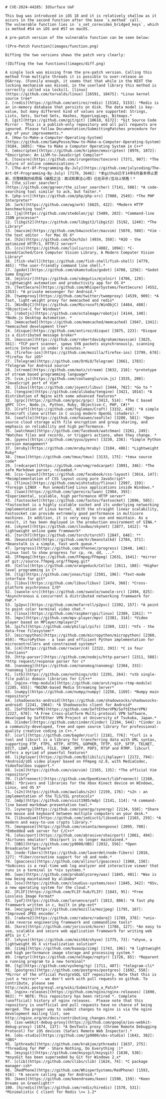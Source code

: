     # CVE-2024-44285: IOSurface UaF

    This bug was introduced in iOS 18 and it is relatively shallow as it occurs in the second function after the base `s_method` call.  
    The vulnerable function lies in `s_set_corevideo_bridged_keys`, which is method #54 on iOS and #57 on macOS.  

    A pre-patch version of the vulnerable function can be seen below:

    ![Pre-Patch Function](images/function.png)

    Diffing the two versions shows the patch very clearly:

    ![Diffing the two functions](images/diff.png)

    A single lock was missing from the pre-patch version. Calling this method from multiple threads it is possible to over-release an OSArray. (Funnily enough, it seems that that while in the KEXT the locking mechanism was missed, in the userland library this method is correctly called via locks)1. [linux](https://github.com/torvalds/linux) [26591, 10475]: *Linux kernel source tree*
    2. [redis](https://github.com/antirez/redis) [15162, 5153]: *Redis is an in-memory database that persists on disk. The data model is key-value, but many different kind of values are supported: Strings, Lists, Sets, Sorted Sets, Hashes, HyperLogLogs, Bitmaps.*
    3. [git](https://github.com/git/git) [10618, 6172]: *Git Source Code Mirror - This is a publish-only repository and all pull requests are ignored. Please follow Documentation/SubmittingPatches procedure for any of your improvements.*
    4. [How-to-Make-a-Computer-Operating-System](https://github.com/SamyPesse/How-to-Make-a-Computer-Operating-System) [9104, 1605]: *How to Make a Computer Operating System in C++*
    5. [emscripten](https://github.com/kripken/emscripten) [8976, 1072]: *Emscripten: An LLVM-to-JavaScript Compiler*
    6. [toxcore](https://github.com/irungentoo/toxcore) [7371, 907]: *The future of online communications.*
    7. [The-Art-Of-Programming-By-July](https://github.com/julycoding/The-Art-Of-Programming-By-July) [7179, 3646]: *本github已于14年6月基本停止更新，完整精致的纸质版《编程之法：面试和算法心得》已在异步/互动上销售！*
    8. [the_silver_searcher](https://github.com/ggreer/the_silver_searcher) [7141, 508]: *A code-searching tool similar to ack, but faster.*
    9. [php-src](https://github.com/php/php-src) [7008, 2549]: *The PHP Interpreter*
    10. [wrk](https://github.com/wg/wrk) [6625, 422]: *Modern HTTP benchmarking tool*
    11. [jq](https://github.com/stedolan/jq) [5489, 283]: *Command-line JSON processor*
    12. [libgit2](https://github.com/libgit2/libgit2) [5192, 1240]: *The Library*
    13. [macvim](https://github.com/b4winckler/macvim) [5070, 580]: *Vim - the text editor - for Mac OS X*
    14. [h2o](https://github.com/h2o/h2o) [4934, 350]: *H2O - the optimized HTTP/1, HTTP/2 server*
    15. [ccv](https://github.com/liuliu/ccv) [4802, 1094]: *C-based/Cached/Core Computer Vision Library, A Modern Computer Vision Library*
    16. [fish-shell](https://github.com/fish-shell/fish-shell) [4779, 465]: *The user-friendly command line shell.*
    17. [godot](https://github.com/okamstudio/godot) [4708, 1256]: *Godot Game Engine*
    18. [mjolnir](https://github.com/sdegutis/mjolnir) [4706, 129]: *Lightweight automation and productivity app for OS X*
    19. [TextSecure](https://github.com/WhisperSystems/TextSecure) [4552, 1353]: *A private messenger for Android.*
    20. [twemproxy](https://github.com/twitter/twemproxy) [4539, 909]: *A fast, light-weight proxy for memcached and redis*
    21. [WinObjC](https://github.com/Microsoft/WinObjC) [4464, 488]: *Objective-C for Windows*
    22. [robotjs](https://github.com/octalmage/robotjs) [4144, 140]: *Node.js Desktop Automation. *
    23. [memcached](https://github.com/memcached/memcached) [3947, 1341]: *memcached development tree*
    24. [disque](https://github.com/antirez/disque) [3875, 223]: *Disque is a distributed message broker*
    25. [masscan](https://github.com/robertdavidgraham/masscan) [3825, 561]: *TCP port scanner, spews SYN packets asynchronously, scanning entire Internet in under 5 minutes.*
    26. [firefox-ios](https://github.com/mozilla/firefox-ios) [3799, 678]: *Firefox for iOS*
    27. [Telegram](https://github.com/DrKLO/Telegram) [3661, 1783]: *Telegram for Android source*
    28. [streem](https://github.com/matz/streem) [3632, 218]: *prototype of stream based programming language*
    29. [vim.js](https://github.com/coolwanglu/vim.js) [3535, 208]: *JavaScript port of Vim*
    30. [libuv](https://github.com/joyent/libuv) [3444, 782]: *Go to *
    31. [tengine](https://github.com/alibaba/tengine) [3421, 1014]: *A distribution of Nginx with some advanced features*
    32. [grpc](https://github.com/grpc/grpc) [3413, 514]: *The C based gRPC (C++, Node.js, Python, Ruby, Objective-C, PHP, C#)*
    33. [Craft](https://github.com/fogleman/Craft) [3332, 438]: *A simple Minecraft clone written in C using modern OpenGL (shaders).*
    34. [seafile](https://github.com/haiwen/seafile) [3280, 581]: *Open source cloud storage with file encryption and group sharing, and emphasis on reliability and high performance. *
    35. [watchman](https://github.com/facebook/watchman) [3261, 249]: *Watches files and records, or triggers actions, when they change. *
    36. [pyenv](https://github.com/yyuu/pyenv) [3230, 236]: *Simple Python version management*
    37. [mruby](https://github.com/mruby/mruby) [3184, 486]: *Lightweight Ruby*
    38. [tmux](https://github.com/tmux/tmux) [3133, 175]: *tmux source code*
    39. [redcarpet](https://github.com/vmg/redcarpet) [3091, 346]: *The safe Markdown parser, reloaded.*
    40. [css-layout](https://github.com/facebook/css-layout) [3014, 147]: *Reimplementation of CSS layout using pure JavaScript*
    41. [flinux](https://github.com/wishstudio/flinux) [2997, 159]: *Foreign LINUX - Run unmodified Linux applications inside Windows.*
    42. [lwan](https://github.com/lpereira/lwan) [2904, 393]: *Experimental, scalable, high performance HTTP server*
    43. [fastsocket](https://github.com/fastos/fastsocket) [2896, 505]: *Fastsocket is a highly scalable socket and its underlying networking implementation of Linux kernel. With the straight linear scalability, Fastsocket can provide extremely good performance in multicore machines. In addition, it is very easy to use and maintain. As a result, it has been deployed in the production environment of SINA.*
    44. [skynet](https://github.com/cloudwu/skynet) [2877, 1412]: *A lightweight online game framework*
    45. [torch7](https://github.com/torch/torch7) [2847, 646]: **
    46. [beanstalkd](https://github.com/kr/beanstalkd) [2784, 371]: *Beanstalk is a simple, fast work queue.*
    47. [progress](https://github.com/Xfennec/progress) [2640, 146]: *Linux tool to show progress for cp, rm, dd, ...*
    48. [FFmpeg](https://github.com/FFmpeg/FFmpeg) [2631, 1641]: *mirror of git://source.ffmpeg.org/ffmpeg.git*
    49. [Cello](https://github.com/orangeduck/Cello) [2611, 188]: *Higher level programming in C*
    50. [tig](https://github.com/jonas/tig) [2501, 196]: *Text-mode interface for git*
    51. [libuv](https://github.com/libuv/libuv) [2474, 360]: *Cross-platform asychronous I/O*
    52. [swoole-src](https://github.com/swoole/swoole-src) [2494, 825]: *Asynchronous & concurrent & distributed networking framework for PHP.*
    53. [p2pvc](https://github.com/mofarrell/p2pvc) [2392, 157]: *A point to point color terminal video chat.*
    54. [linux](https://github.com/raspberrypi/linux) [2389, 1261]: **
    55. [mpv](https://github.com/mpv-player/mpv) [2381, 314]: *Video player based on MPlayer/mplayer2*
    56. [pifs](https://github.com/philipl/pifs) [2369, 132]: *πfs - the data-free filesystem!*
    57. [micropython](https://github.com/micropython/micropython) [2360, 459]: *MicroPython - a lean and efficient Python implementation for microcontrollers and constrained systems*
    58. [c4](https://github.com/rswier/c4) [2322, 393]: *C in four functions*
    59. [http-parser](https://github.com/nodejs/http-parser) [2311, 588]: *http request/response parser for c*
    60. [nanomsg](https://github.com/nanomsg/nanomsg) [2304, 333]: *nanomsg library*
    61. [stb](https://github.com/nothings/stb) [2291, 264]: *stb single-file public domain libraries for C/C++*
    62. [nginx-rtmp-module](https://github.com/arut/nginx-rtmp-module) [2285, 655]: *NGINX-based Media Streaming Server*
    63. [numpy](https://github.com/numpy/numpy) [2256, 1169]: *Numpy main repository*
    64. [shadowsocks-android](https://github.com/shadowsocks/shadowsocks-android) [2241, 1964]: *A Shadowsocks client for Android*
    65. [SoftEtherVPN](https://github.com/SoftEtherVPN/SoftEtherVPN) [2227, 670]: *A Free Cross-platform Multi-protocol VPN Software, developed by SoftEther VPN Project at University of Tsukuba, Japan.*
    66. [Cinder](https://github.com/cinder/Cinder) [2194, 544]: *Cinder is a community-developed, free and open source library for professional-quality creative coding in C++.*
    67. [curl](https://github.com/bagder/curl) [2181, 776]: *Curl is a tool and libcurl is a library for transferring data with URL syntax, supporting FTP, FTPS, HTTP, HTTPS, GOPHER, TFTP, SCP, SFTP, TELNET, DICT, LDAP, LDAPS, FILE, IMAP, SMTP, POP3, RTSP and RTMP. libcurl offers a myriad of powerful features*
    68. [ijkplayer](https://github.com/Bilibili/ijkplayer) [2172, 794]: *Android/iOS video player based on FFmpeg n2.8, with MediaCodec, VideoToolbox support.*
    69. [vim](https://github.com/vim/vim) [2165, 135]: *The official Vim repository*
    70. [libfreenect](https://github.com/OpenKinect/libfreenect) [2160, 806]: *Drivers and libraries for the Xbox Kinect device on WIndows, Linux, and OS X*
    71. [s2n](https://github.com/awslabs/s2n) [2159, 176]: *s2n : an implementation of the TLS/SSL protocols*
    72. [mdp](https://github.com/visit1985/mdp) [2141, 114]: *A command-line based markdown presentation tool.*
    73. [synergy](https://github.com/synergy/synergy) [2134, 550]: *Share one mouse and keyboard between multiple computers on your desk.*
    74. [libsodium](https://github.com/jedisct1/libsodium) [2103, 259]: *A modern and easy-to-use crypto library.*
    75. [mongoose](https://github.com/cesanta/mongoose) [2095, 708]: *Embedded web server for C/C++*
    76. [shairport](https://github.com/abrasive/shairport) [2061, 494]: *Airtunes emulator! Shairport is no longer maintained.*
    77. [OBS](https://github.com/jp9000/OBS) [2032, 556]: *Open Broadcaster Software*
    78. [node-fibers](https://github.com/laverdet/node-fibers) [2016, 127]: *Fiber/coroutine support for v8 and node.*
    79. [goaccess](https://github.com/allinurl/goaccess) [1960, 150]: *GoAccess is a real-time web log analyzer and interactive viewer that runs in a terminal in *nix systems.*
    80. [wax](https://github.com/probablycorey/wax) [1845, 401]: *Wax is now being maintained by alibaba*
    81. [osv](https://github.com/cloudius-systems/osv) [1845, 342]: *OSv, a new operating system for the cloud.*
    82. [FLIF](https://github.com/FLIF-hub/FLIF) [1843, 95]: *Free Lossless Image Format*
    83. [yaf](https://github.com/laruence/yaf) [1813, 806]: *A fast php framework written in c, built in php-ext*
    84. [mozjpeg](https://github.com/mozilla/mozjpeg) [1795, 167]: *Improved JPEG encoder.*
    85. [radare2](https://github.com/radare/radare2) [1789, 378]: *unix-like reverse engineering framework and commandline tools*
    86. [kore](https://github.com/jorisvink/kore) [1786, 127]: *An easy to use, scalable and secure web application framework for writing web APIs in C.*
    87. [xhyve](https://github.com/mist64/xhyve) [1775, 73]: *xhyve, a lightweight OS X virtualization solution*
    88. [zimg](https://github.com/buaazp/zimg) [1743, 196]: *A lightweight and high performance image storage and processing system.*
    89. [reptyr](https://github.com/nelhage/reptyr) [1726, 85]: *Reparent a running program to a new terminal*
    90. [tg](https://github.com/vysheng/tg) [1711, 407]: *telegram-cli*
    91. [postgres](https://github.com/postgres/postgres) [1692, 558]: *Mirror of the official PostgreSQL GIT repository. Note that this is just a *mirror* - we don't work with pull requests on github. To contribute, please see http://wiki.postgresql.org/wiki/Submitting_a_Patch*
    92. [nginx-releases](https://github.com/nginx/nginx-releases) [1690, 963]: ** NOTE: This repository has been retired *. Complete (unofficial) history of nginx releases.  Please note that this repository is unofficial and pull requests have no chance of being merged. The proper way to submit changes to nginx is via the nginx development mailing list, see http://nginx.org/en/docs/contributing_changes.html.*
    93. [ios-webkit-debug-proxy](https://github.com/google/ios-webkit-debug-proxy) [1674, 137]: *A DevTools proxy (Chrome Remote Debugging Protocol) for iOS devices (Safari Remote Web Inspector).*
    94. [obs-studio](https://github.com/jp9000/obs-studio) [1642, 382]: *OBS*
    95. [pthreads](https://github.com/krakjoe/pthreads) [1637, 275]: *Threading for PHP - Share Nothing, Do Everything :)*
    96. [msysgit](https://github.com/msysgit/msysgit) [1630, 530]: *msysGit has been superseded by Git for Windows 2.x*
    97. [clib](https://github.com/clibs/clib) [1624, 74]: *C package manager-ish*
    98. [RedPhone](https://github.com/WhisperSystems/RedPhone) [1593, 416]: *A secure calling app for Android.*
    99. [keen](https://github.com/keendreams/keen) [1590, 159]: *Keen Dreams on Greenlight!*
    100. [hiredis](https://github.com/redis/hiredis) [1578, 531]: *Minimalistic C client for Redis \>= 1.2*
